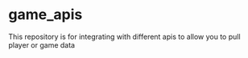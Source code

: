 # game_apis
This repository is for integrating with different apis to allow you to pull player or game data
